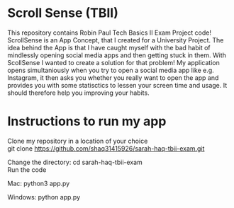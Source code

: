 # Scroll Sense (TBII)

This repository contains Robin Paul Tech Basics II Exam Project code!
ScrollSense is an App Concept, that I created for a University Project.
The idea behind the App is that I have caught myself with the bad habit 
of mindlessly opening social media apps and then getting stuck in them.
With ScollSense I wanted to create a solution for that problem!
My application opens simultaniously when you try to open a social media
app like e.g. Instagram, it then asks you whether you really want to open
the app and provides you with some statisctics to lessen your screen time
and usage. 
It should therefore help you improving your habits.

# Instructions to run my app

Clone my repository in a location of your choice
<br/>
git clone https://github.com/shaq31415926/sarah-haq-tbii-exam.git
<br/>

Change the directory:
cd sarah-haq-tbii-exam
<br/>
Run the code

Mac:
python3 app.py
<br/>

Windows:
python app.py
